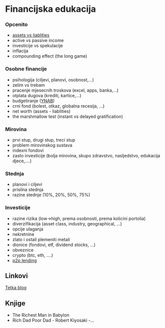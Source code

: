 # Financijska edukacija

### Opcenito
 - [assets vs liablities](https://www.youtube.com/watch?v=fZdR4QvETzQ)
 - active vs passive income
 - investicije vs spekulacije
 - inflacija
 - compounding effect (the long game)

### Osobne financije
 - psihologija (ciljevi, planovi, osobnost,...)
 - zelim vs trebam
 - pracenje mjesecnih troskova (excel, apps, banka,...)
 - otplata dugova (krediti, kartice,...)
 - budgetiranje ([YNAB](https://www.youneedabudget.com/))
 - crni fond (bolest, otkaz, globalna recesija, ...)
 - net worth (assets - liablities)
 - the marshmallow test (instant vs delayed gratification)

### Mirovina
 - prvi stup, drugi stup, treci stup
 - problem mirovinskog sustava
 - indexni fondovi
 - zasto investicije (bolja mirovina, skupo zdravstvo, nasljedstvo, edukacija djece,....)

### Stednja
 - planovi i ciljevi
 - prisilna stednja
 - razine stednje (10%, 20%, 50%, 75%)

### Investicije
 - razine rizika (low->high, prema osobnosti, prema kolicini portolia)
 - diverzifikacija (asset class, industry, geographical, ...)
 - opcije ulaganja
  - nekretnine
  - zlato i ostali plemeniti metali
  - dionice (fondovi, etf, dividend stocks, ...)
  - obveznice
  - crypto (btc, eth, ....)
  - [p2p lending](p2pLending.md)


  ## Linkovi

  [Tetka blog](https://mytetka.com/arhiva-objava/)

  ## Knjige
   - The Richest Man in Babylon
   - Rich Dad Poor Dad - Robert Kiyosaki
   -...

